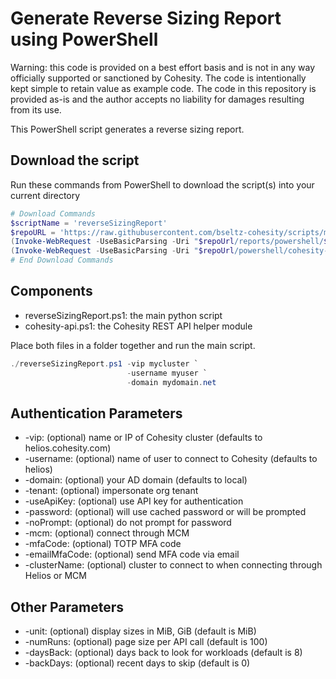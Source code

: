 # Generate Reverse Sizing Report using PowerShell

Warning: this code is provided on a best effort basis and is not in any way officially supported or sanctioned by Cohesity. The code is intentionally kept simple to retain value as example code. The code in this repository is provided as-is and the author accepts no liability for damages resulting from its use.

This PowerShell script generates a reverse sizing report.

## Download the script

Run these commands from PowerShell to download the script(s) into your current directory

```powershell
# Download Commands
$scriptName = 'reverseSizingReport'
$repoURL = 'https://raw.githubusercontent.com/bseltz-cohesity/scripts/master'
(Invoke-WebRequest -UseBasicParsing -Uri "$repoUrl/reports/powershell/$scriptName/$scriptName.ps1").content | Out-File "$scriptName.ps1"; (Get-Content "$scriptName.ps1") | Set-Content "$scriptName.ps1"
(Invoke-WebRequest -UseBasicParsing -Uri "$repoUrl/powershell/cohesity-api/cohesity-api.ps1").content | Out-File cohesity-api.ps1; (Get-Content cohesity-api.ps1) | Set-Content cohesity-api.ps1
# End Download Commands
```

## Components

* reverseSizingReport.ps1: the main python script
* cohesity-api.ps1: the Cohesity REST API helper module

Place both files in a folder together and run the main script.

```powershell
./reverseSizingReport.ps1 -vip mycluster `
                          -username myuser `
                          -domain mydomain.net
```

## Authentication Parameters

* -vip: (optional) name or IP of Cohesity cluster (defaults to helios.cohesity.com)
* -username: (optional) name of user to connect to Cohesity (defaults to helios)
* -domain: (optional) your AD domain (defaults to local)
* -tenant: (optional) impersonate org tenant
* -useApiKey: (optional) use API key for authentication
* -password: (optional) will use cached password or will be prompted
* -noPrompt: (optional) do not prompt for password
* -mcm: (optional) connect through MCM
* -mfaCode: (optional) TOTP MFA code
* -emailMfaCode: (optional) send MFA code via email
* -clusterName: (optional) cluster to connect to when connecting through Helios or MCM

## Other Parameters

* -unit: (optional) display sizes in MiB, GiB (default is MiB)
* -numRuns: (optional) page size per API call (default is 100)
* -daysBack: (optional) days back to look for workloads (default is 8)
* -backDays: (optional) recent days to skip (default is 0)
